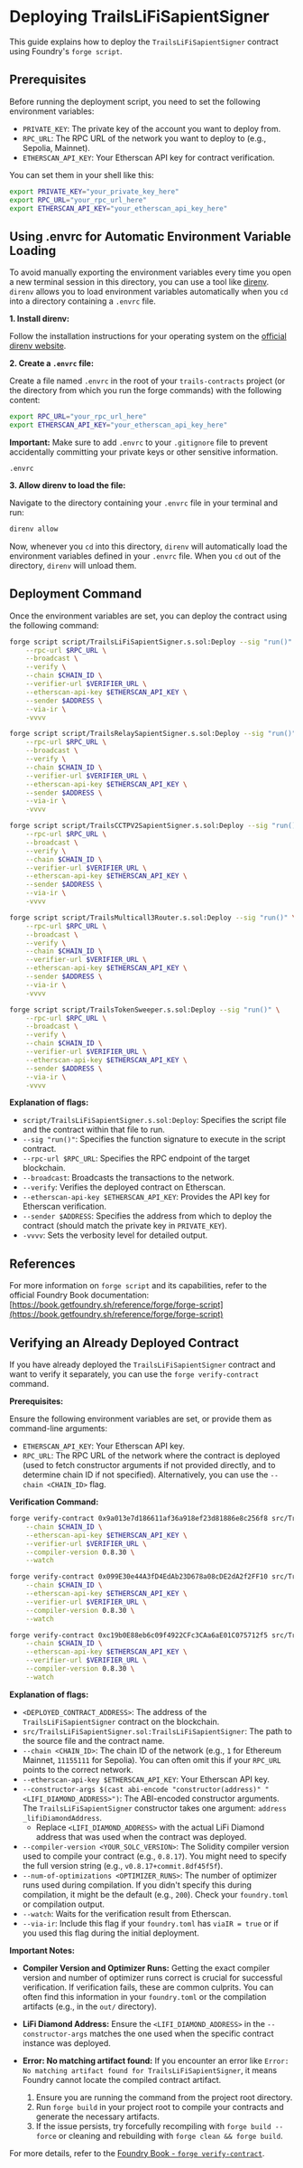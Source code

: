 # Deploying TrailsLiFiSapientSigner

This guide explains how to deploy the `TrailsLiFiSapientSigner` contract using Foundry's `forge script`.

## Prerequisites

Before running the deployment script, you need to set the following environment variables:

*   `PRIVATE_KEY`: The private key of the account you want to deploy from.
*   `RPC_URL`: The RPC URL of the network you want to deploy to (e.g., Sepolia, Mainnet).
*   `ETHERSCAN_API_KEY`: Your Etherscan API key for contract verification.

You can set them in your shell like this:

```bash
export PRIVATE_KEY="your_private_key_here"
export RPC_URL="your_rpc_url_here"
export ETHERSCAN_API_KEY="your_etherscan_api_key_here"
```

## Using .envrc for Automatic Environment Variable Loading

To avoid manually exporting the environment variables every time you open a new terminal session in this directory, you can use a tool like [direnv](https://direnv.net/). `direnv` allows you to load environment variables automatically when you `cd` into a directory containing a `.envrc` file.

**1. Install direnv:**

Follow the installation instructions for your operating system on the [official direnv website](https://direnv.net/docs/installation.html).

**2. Create a `.envrc` file:**

Create a file named `.envrc` in the root of your `trails-contracts` project (or the directory from which you run the forge commands) with the following content:

```bash
export RPC_URL="your_rpc_url_here"
export ETHERSCAN_API_KEY="your_etherscan_api_key_here"
```

**Important:** Make sure to add `.envrc` to your `.gitignore` file to prevent accidentally committing your private keys or other sensitive information.

```
.envrc
```

**3. Allow direnv to load the file:**

Navigate to the directory containing your `.envrc` file in your terminal and run:

```bash
direnv allow
```

Now, whenever you `cd` into this directory, `direnv` will automatically load the environment variables defined in your `.envrc` file. When you `cd` out of the directory, `direnv` will unload them.

## Deployment Command

Once the environment variables are set, you can deploy the contract using the following command:

```bash
forge script script/TrailsLiFiSapientSigner.s.sol:Deploy --sig "run()" \
    --rpc-url $RPC_URL \
    --broadcast \
    --verify \
    --chain $CHAIN_ID \
    --verifier-url $VERIFIER_URL \
    --etherscan-api-key $ETHERSCAN_API_KEY \
    --sender $ADDRESS \
    --via-ir \
    -vvvv
```

```bash
forge script script/TrailsRelaySapientSigner.s.sol:Deploy --sig "run()" \
    --rpc-url $RPC_URL \
    --broadcast \
    --verify \
    --chain $CHAIN_ID \
    --verifier-url $VERIFIER_URL \
    --etherscan-api-key $ETHERSCAN_API_KEY \
    --sender $ADDRESS \
    --via-ir \
    -vvvv
```

```bash
forge script script/TrailsCCTPV2SapientSigner.s.sol:Deploy --sig "run()" \
    --rpc-url $RPC_URL \
    --broadcast \
    --verify \
    --chain $CHAIN_ID \
    --verifier-url $VERIFIER_URL \
    --etherscan-api-key $ETHERSCAN_API_KEY \
    --sender $ADDRESS \
    --via-ir \
    -vvvv
```

```bash
forge script script/TrailsMulticall3Router.s.sol:Deploy --sig "run()" \
    --rpc-url $RPC_URL \
    --broadcast \
    --verify \
    --chain $CHAIN_ID \
    --verifier-url $VERIFIER_URL \
    --etherscan-api-key $ETHERSCAN_API_KEY \
    --sender $ADDRESS \
    --via-ir \
    -vvvv
```

```bash
forge script script/TrailsTokenSweeper.s.sol:Deploy --sig "run()" \
    --rpc-url $RPC_URL \
    --broadcast \
    --verify \
    --chain $CHAIN_ID \
    --verifier-url $VERIFIER_URL \
    --etherscan-api-key $ETHERSCAN_API_KEY \
    --sender $ADDRESS \
    --via-ir \
    -vvvv
```

**Explanation of flags:**
*   `script/TrailsLiFiSapientSigner.s.sol:Deploy`: Specifies the script file and the contract within that file to run.
*   `--sig "run()"`: Specifies the function signature to execute in the script contract.
*   `--rpc-url $RPC_URL`: Specifies the RPC endpoint of the target blockchain.
*   `--broadcast`: Broadcasts the transactions to the network.
*   `--verify`: Verifies the deployed contract on Etherscan.
*   `--etherscan-api-key $ETHERSCAN_API_KEY`: Provides the API key for Etherscan verification.
*   `--sender $ADDRESS`: Specifies the address from which to deploy the contract (should match the private key in `PRIVATE_KEY`).
*   `-vvvv`: Sets the verbosity level for detailed output.

## References

For more information on `forge script` and its capabilities, refer to the official Foundry Book documentation:
[https://book.getfoundry.sh/reference/forge/forge-script](https://book.getfoundry.sh/reference/forge/forge-script)

## Verifying an Already Deployed Contract

If you have already deployed the `TrailsLiFiSapientSigner` contract and want to verify it separately, you can use the `forge verify-contract` command.

**Prerequisites:**

Ensure the following environment variables are set, or provide them as command-line arguments:

*   `ETHERSCAN_API_KEY`: Your Etherscan API key.
*   `RPC_URL`: The RPC URL of the network where the contract is deployed (used to fetch constructor arguments if not provided directly, and to determine chain ID if not specified).
    Alternatively, you can use the `--chain <CHAIN_ID>` flag.

**Verification Command:**

```bash
forge verify-contract 0x9a013e7d186611af36a918ef23d81886e8c256f8 src/TrailsRelaySapientSigner.sol:TrailsRelaySapientSigner \
    --chain $CHAIN_ID \
    --etherscan-api-key $ETHERSCAN_API_KEY \
    --verifier-url $VERIFIER_URL \
    --compiler-version 0.8.30 \
    --watch
```

```bash
forge verify-contract 0x099E30e44A3fD4EdAb23D678a08cDE2dA2f2FF10 src/TrailsMulticall3Router.sol:TrailsMulticall3Router \
    --chain $CHAIN_ID \
    --etherscan-api-key $ETHERSCAN_API_KEY \
    --verifier-url $VERIFIER_URL \
    --compiler-version 0.8.30 \
    --watch
```

```bash
forge verify-contract 0xc19b0E88eb6c09f4922CFc3CAa6aE01C075712f5 src/TrailsTokenSweeper.sol:TrailsTokenSweeper \
    --chain $CHAIN_ID \
    --etherscan-api-key $ETHERSCAN_API_KEY \
    --verifier-url $VERIFIER_URL \
    --compiler-version 0.8.30 \
    --watch
```

**Explanation of flags:**

*   `<DEPLOYED_CONTRACT_ADDRESS>`: The address of the `TrailsLiFiSapientSigner` contract on the blockchain.
*   `src/TrailsLiFiSapientSigner.sol:TrailsLiFiSapientSigner`: The path to the source file and the contract name.
*   `--chain <CHAIN_ID>`: The chain ID of the network (e.g., `1` for Ethereum Mainnet, `11155111` for Sepolia). You can often omit this if your `RPC_URL` points to the correct network.
*   `--etherscan-api-key $ETHERSCAN_API_KEY`: Your Etherscan API key.
*   `--constructor-args $(cast abi-encode "constructor(address)" "<LIFI_DIAMOND_ADDRESS>")`: The ABI-encoded constructor arguments. The `TrailsLiFiSapientSigner` constructor takes one argument: `address _lifiDiamondAddress`.
    *   Replace `<LIFI_DIAMOND_ADDRESS>` with the actual LiFi Diamond address that was used when the contract was deployed.
*   `--compiler-version <YOUR_SOLC_VERSION>`: The Solidity compiler version used to compile your contract (e.g., `0.8.17`). You might need to specify the full version string (e.g., `v0.8.17+commit.8df45f5f`).
*   `--num-of-optimizations <OPTIMIZER_RUNS>`: The number of optimizer runs used during compilation. If you didn't specify this during compilation, it might be the default (e.g., `200`). Check your `foundry.toml` or compilation output.
*   `--watch`: Waits for the verification result from Etherscan.
*   `--via-ir`: Include this flag if your `foundry.toml` has `viaIR = true` or if you used this flag during the initial deployment.

**Important Notes:**

*   **Compiler Version and Optimizer Runs:** Getting the exact compiler version and number of optimizer runs correct is crucial for successful verification. If verification fails, these are common culprits. You can often find this information in your `foundry.toml` or the compilation artifacts (e.g., in the `out/` directory).
*   **LiFi Diamond Address:** Ensure the `<LIFI_DIAMOND_ADDRESS>` in the `--constructor-args` matches the one used when the specific contract instance was deployed.

*   **Error: No matching artifact found:** If you encounter an error like `Error: No matching artifact found for TrailsLiFiSapientSigner`, it means Foundry cannot locate the compiled contract artifact. 
    1.  Ensure you are running the command from the project root directory.
    2.  Run `forge build` in your project root to compile your contracts and generate the necessary artifacts. 
    3.  If the issue persists, try forcefully recompiling with `forge build --force` or cleaning and rebuilding with `forge clean && forge build`.

For more details, refer to the [Foundry Book - `forge verify-contract`](https://book.getfoundry.sh/reference/forge/forge-verify-contract).
